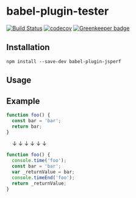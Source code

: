# babel-plugin-tester

[![Build Status](https://travis-ci.org/houssemba/babel-plugin-jsperf.svg?branch=master)](https://travis-ci.org/houssemba/babel-plugin-jsperf)
[![codecov](https://codecov.io/gh/houssemba/babel-plugin-jsperf/branch/master/graph/badge.svg)](https://codecov.io/gh/houssemba/babel-plugin-jsperf)
[![Greenkeeper badge](https://badges.greenkeeper.io/houssemba/babel-plugin-jsperf.svg)](https://greenkeeper.io/)

## Installation

```
npm install --save-dev babel-plugin-jsperf
```

## Usage

## Example

```javascript
function foo() {
  const bar = 'bar';
  return bar;
}
```
      ↓ ↓ ↓ ↓ ↓ ↓
```javascript
function foo() {
  console.time('foo');
  const bar = 'bar';
  var _returnValue = bar;
  console.timeEnd('foo');
  return _returnValue;
}
```
